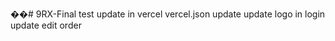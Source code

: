��#   9 R X - F i n a l 
 
 test
update in vercel
vercel.json update
update logo in login
update edit order

